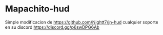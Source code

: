# Mapachito-hud
Simple modificacion de https://github.com/Nightt7/jn-hud cualquier soporte en su discord https://discord.gg/p6swDPG6Ab
